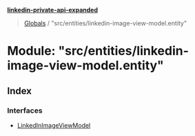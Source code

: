 **[linkedin-private-api-expanded](../README.md)**

> [Globals](../globals.md) / "src/entities/linkedin-image-view-model.entity"

# Module: "src/entities/linkedin-image-view-model.entity"

## Index

### Interfaces

* [LinkedInImageViewModel](../interfaces/_src_entities_linkedin_image_view_model_entity_.linkedinimageviewmodel.md)
